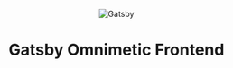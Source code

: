
<p align="center">
  <a>
    <img alt="Gatsby" src="https://res.cloudinary.com/dzvhd6r7p/image/upload/v1625832557/horizontal_261145cfe0.svg" />
  </a>
</p>
<h1 align="center">
  Gatsby Omnimetic Frontend
</h1>
